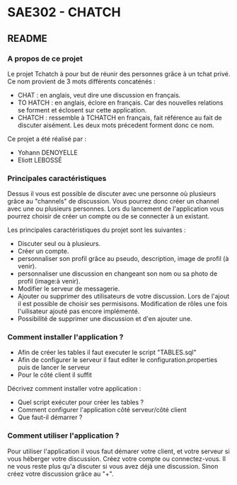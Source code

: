 # SAE302 - CHATCH

## README

### A propos de ce projet

Le projet Tchatch à pour but de réunir des personnes grâce à un tchat privé. 
Ce nom provient de 3 mots différents concaténés : 
 - CHAT : en anglais, veut dire une discussion en français.
 - TO HATCH : en anglais, éclore en français. Car des nouvelles relations se forment et éclosent sur cette application.
 - CHATCH : ressemble à TCHATCH en français, fait référence au fait de discuter aisément. Les deux mots précedent forment donc ce nom.

Ce projet a été réalisé par :
* Yohann DENOYELLE
* Eliott LEBOSSÉ

### Principales caractéristiques

Dessus il vous est possible de discuter avec une personne où plusieurs grâce au "channels" de discussion. Vous pourrez donc créer un channel avec une ou plusieurs personnes. Lors du lancement de l'application vous pourrez choisir de créer un compte ou de se connecter à un existant. 

Les principales caractéristiques du projet sont les suivantes :

* Discuter seul ou à plusieurs.
* Créer un compte.
* personnaliser son profil grâce au pseudo, description, image de profil (à venir).
* personnaliser une discussion en changeant son nom ou sa photo de profil (image:à venir).
* Modifier le serveur de messagerie.
* Ajouter ou supprimer des utilisateurs de votre discussion. Lors de l'ajout il est possible de choisir ses permisisons. Modification de rôles une fois l'uilisateur ajouté pas encore implémenté.
* Possibilité de supprimer une discussion et d'en ajouter une.

### Comment installer l'application ?

* Afin de créer les tables il faut executer le script "TABLES.sql"
* Afin de configurer le serveur il faut editer le configuration.properties puis de lancer le serveur
* Pour le côté client il suffit 

Décrivez comment installer votre application :
* Quel script exécuter pour créer les tables ?
* Comment configurer l'application côté serveur/côté client
* Que faut-il démarrer ?

### Comment utiliser l'application ?

Pour utiliser l'application il vous faut démarer votre client, et votre serveur si vous héberger votre discussion. Créez votre compte ou connectez-vous. Il ne vous reste plus qu'a discuter si vous avez déjà une discussion. Sinon créez votre discussion grâce au "+".




